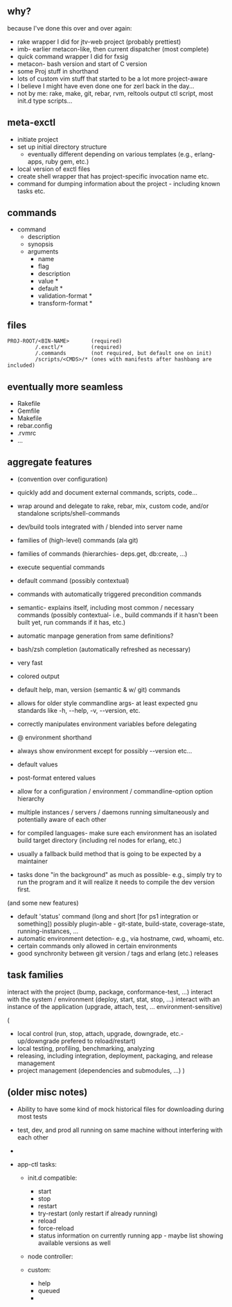 

why?
----

because I've done this over and over again:

  - rake wrapper I did for jtv-web project (probably prettiest)
  - imb- earlier metacon-like, then current dispatcher (most complete)
  - quick command wrapper I did for fxsig
  - metacon- bash version and start of C version
  - some Proj stuff in shorthand
  - lots of custom vim stuff that started to be a lot more project-aware
  - I believe I might have even done one for zerl back in the day...
  - not by me: rake, make, git, rebar, rvm, reltools output ctl script, most init.d type scripts...



meta-exctl
---------
 - initiate project
 - set up initial directory structure
   - eventually different depending on various templates (e.g., erlang-apps, ruby gem, etc.)
 - local version of exctl files
 - create shell wrapper that has project-specific invocation name etc.
 - command for dumping information about the project - including known tasks etc.


commands
--------

- command
  - description
  - synopsis
  - arguments
    - name
    - flag
    - description
    - value *
    - default *
    - validation-format *
    - transform-format *



files
-----

    PROJ-ROOT/<BIN-NAME>       (required)
             /.exctl/*         (required)
             /.commands        (not required, but default one on init)
             /scripts/<CMDS>/* (ones with manifests after hashbang are included)


eventually more seamless
------------------------

- Rakefile
- Gemfile
- Makefile
- rebar.config
- .rvmrc
- ...


aggregate features
------------------

- (convention over configuration)
- quickly add and document external commands, scripts, code...
- wrap around and delegate to rake, rebar, mix, custom code, and/or standalone scripts/shell-commands
- dev/build tools integrated with / blended into server name
- families of (high-level) commands (ala git)
- families of commands (hierarchies- deps.get, db:create, ...)
- execute sequential commands
- default command (possibly contextual)
- commands with automatically triggered precondition commands
- semantic- explains itself, including most common / necessary commands (possibly contextual- i.e., build commands if it hasn't been built yet, run commands if it has, etc.)
- automatic manpage generation from same definitions?
- bash/zsh completion (automatically refreshed as necessary)
- very fast
- colored output
- default help, man, version (semantic & w/ git) commands
- allows for older style commandline args- at least expected gnu standards like -h, --help, -v, --version, etc.
- correctly manipulates environment variables before delegating
- @<env> environment shorthand
- always show environment except for possibly --version etc...
- default values
- post-format entered values
- allow for a configuration / environment / commandline-option option hierarchy
- multiple instances / servers / daemons running simultaneously and potentially aware of each other
- for compiled languages- make sure each environment has an isolated build target directory (including rel nodes for erlang, etc.)
- usually a fallback build method that is going to be expected by a maintainer

- tasks done "in the background" as much as possible- e.g., simply try to run the program and it will realize it needs
  to compile the dev version first.

(and some new features)

- default 'status' command (long and short [for ps1 integration or something]) possibly plugin-able - git-state, build-state, coverage-state, running-instances, ...
- automatic environment detection- e.g., via hostname, cwd, whoami, etc.
- certain commands only allowed in certain environments
- good synchronity between git version / tags and erlang (etc.) releases


task families
--------------
 interact with the project (bump, package, conformance-test, ...)
 interact with the system / environment (deploy, start, stat, stop, ...)
 interact with an instance of the application (upgrade, attach, test, ...  environment-sensitive)

(
 - local control (run, stop, attach, upgrade, downgrade, etc.-  up/downgrade prefered to reload/restart)
 - local testing, profiling, benchmarking, analyzing
 - releasing, including integration, deployment, packaging, and release management
 - project management (dependencies and submodules, ...)
)

(older misc notes)
-------------------



- Ability to have some kind of mock historical files for downloading during most tests
- test, dev, and prod all running on same machine without interfering with each other
- 

- app-ctl tasks:
  - init.d compatible:
    - start
    - stop
    - restart
    - try-restart (only restart if already running)
    - reload
    - force-reload
    - status       information on currently running app - maybe list showing available versions as well

  - node controller:

  - custom:
    - help
    - queued
    - 

